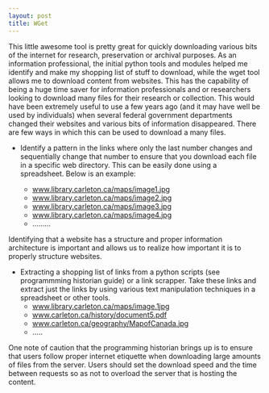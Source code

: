 ```yaml
---
layout: post
title: WGet
---
```


This little awesome tool is pretty great for quickly downloading various bits of the internet for research, preservation or archival purposes. As an information professional, the initial python tools and modules helped me identify and make my shopping list of stuff to download, while the wget tool allows me to download content from websites. This has the capability of being a huge time saver for information professionals and or researchers looking to download many files for their research or collection. This would have been extremely useful to use a few years ago (and it may have well be used by individuals) when several federal government departments changed their websites and various bits of information disappeared. There are few ways in which this can be used to download a many files.

* Identify a pattern in the links where only the last number changes and sequentially change that number to ensure that you download each file in a specific web directory. This can be easily done using a spreadsheet. Below is an example:

  * www.library.carleton.ca/maps/image1.jpg
  * www.library.carleton.ca/maps/image2.jpg
  * www.library.carleton.ca/maps/image3.jpg
  * www.library.carleton.ca/maps/image4.jpg
  * ………

Identifying that a website has a structure and proper information architecture is important and allows us to realize how important it is to properly structure websites.

* Extracting a shopping list of links from a python scripts (see programmming historian guide) or a link scrapper. Take these links and extract just the links by using various text manipulation techniques in a spreadsheet or other tools.
  * www.library.carleton.ca/maps/image.1jpg
  * www.carleton.ca/history/document5.pdf
  * www.carleton.ca/geography/MapofCanada.jpg
  * …..

One note of caution that the programming historian brings up is to ensure that users follow proper internet etiquette when downloading large amounts of files from the server. Users should set the download speed and the time between requests so as not to overload the server that is hosting the content.
